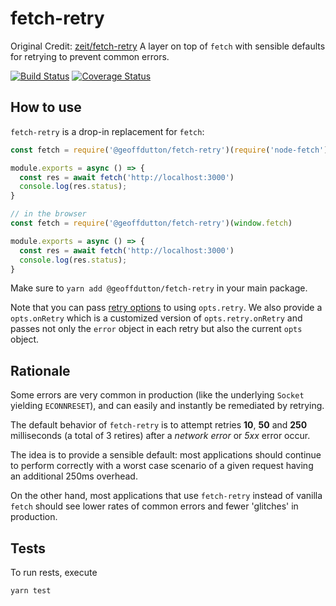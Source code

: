 # fetch-retry

Original Credit: [zeit/fetch-retry](https://github.com/zeit/fetch-retry)
A layer on top of `fetch` with sensible defaults for retrying to prevent common errors.

[![Build Status](https://travis-ci.org/geoffdutton/fetch-retry.svg?branch=master)](https://travis-ci.org/geoffdutton/fetch-retry)
[![Coverage Status](https://coveralls.io/repos/github/geoffdutton/fetch-retry/badge.svg?branch=master)](https://coveralls.io/github/geoffdutton/fetch-retry?branch=master)

## How to use

`fetch-retry` is a drop-in replacement for `fetch`:

```js
const fetch = require('@geoffdutton/fetch-retry')(require('node-fetch'))

module.exports = async () => {
  const res = await fetch('http://localhost:3000')
  console.log(res.status);
}
```

```js
// in the browser
const fetch = require('@geoffdutton/fetch-retry')(window.fetch)

module.exports = async () => {
  const res = await fetch('http://localhost:3000')
  console.log(res.status);
}
```

Make sure to `yarn add @geoffdutton/fetch-retry` in your main package.

Note that you can pass [retry options](https://github.com/zeit/async-retry) to using `opts.retry`.
We also provide a `opts.onRetry` which is a customized version of `opts.retry.onRetry` and passes
not only the `error` object in each retry but also the current `opts` object.

## Rationale

Some errors are very common in production (like the underlying `Socket`
yielding `ECONNRESET`), and can easily and instantly be remediated
by retrying.

The default behavior of `fetch-retry` is to attempt retries **10**, **50**
and **250** milliseconds (a total of 3 retires) after
a *network error* or *5xx* error occur.

The idea is to provide a sensible default: most applications should
continue to perform correctly with a worst case scenario of a given
request having an additional 250ms overhead. 

On the other hand, most applications that use `fetch-retry` instead of
vanilla `fetch` should see lower rates of common errors and fewer 'glitches'
in production.

## Tests

To run rests, execute

```console
yarn test
```
